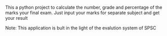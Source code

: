 This a python project to calculate the number, grade and percentage of the marks your final exam.
Just input your marks for separate subject and get your result

Note: This application is bult in the light of the evalution system of SPSC
